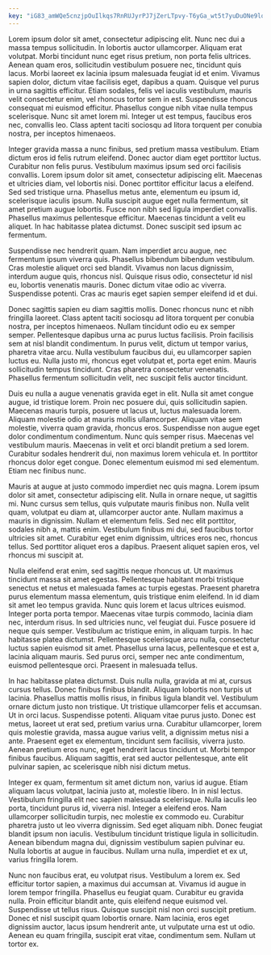 ```yaml
---
key: "iG83_amWQe5cnzjpOuIlkqs7RnRUJyrPJ7jZerLTpvy-T6yGa_wt5t7yuDuONe9lqhPI-dJQQtD2apLQ0DQfSw"
---
```


Lorem ipsum dolor sit amet, consectetur adipiscing elit. Nunc nec dui a massa tempus sollicitudin. In lobortis auctor ullamcorper. Aliquam erat volutpat. Morbi tincidunt nunc eget risus pretium, non porta felis ultrices. Aenean quam eros, sollicitudin vestibulum posuere nec, tincidunt quis lacus. Morbi laoreet ex lacinia ipsum malesuada feugiat id et enim. Vivamus sapien dolor, dictum vitae facilisis eget, dapibus a quam. Quisque vel purus in urna sagittis efficitur. Etiam sodales, felis vel iaculis vestibulum, mauris velit consectetur enim, vel rhoncus tortor sem in est. Suspendisse rhoncus consequat mi euismod efficitur. Phasellus congue nibh vitae nulla tempus scelerisque. Nunc sit amet lorem mi. Integer ut est tempus, faucibus eros nec, convallis leo. Class aptent taciti sociosqu ad litora torquent per conubia nostra, per inceptos himenaeos.

Integer gravida massa a nunc finibus, sed pretium massa vestibulum. Etiam dictum eros id felis rutrum eleifend. Donec auctor diam eget porttitor luctus. Curabitur non felis purus. Vestibulum maximus ipsum sed orci facilisis convallis. Lorem ipsum dolor sit amet, consectetur adipiscing elit. Maecenas et ultricies diam, vel lobortis nisi. Donec porttitor efficitur lacus a eleifend. Sed sed tristique urna. Phasellus metus ante, elementum eu ipsum id, scelerisque iaculis ipsum. Nulla suscipit augue eget nulla fermentum, sit amet pretium augue lobortis. Fusce non nibh sed ligula imperdiet convallis. Phasellus maximus pellentesque efficitur. Maecenas tincidunt a velit eu aliquet. In hac habitasse platea dictumst. Donec suscipit sed ipsum ac fermentum.

Suspendisse nec hendrerit quam. Nam imperdiet arcu augue, nec fermentum ipsum viverra quis. Phasellus bibendum bibendum vestibulum. Cras molestie aliquet orci sed blandit. Vivamus non lacus dignissim, interdum augue quis, rhoncus nisl. Quisque risus odio, consectetur id nisl eu, lobortis venenatis mauris. Donec dictum vitae odio ac viverra. Suspendisse potenti. Cras ac mauris eget sapien semper eleifend id et dui.

Donec sagittis sapien eu diam sagittis mollis. Donec rhoncus nunc et nibh fringilla laoreet. Class aptent taciti sociosqu ad litora torquent per conubia nostra, per inceptos himenaeos. Nullam tincidunt odio eu ex semper semper. Pellentesque dapibus urna ac purus luctus facilisis. Proin facilisis sem at nisl blandit condimentum. In purus velit, dictum ut tempor varius, pharetra vitae arcu. Nulla vestibulum faucibus dui, eu ullamcorper sapien luctus eu. Nulla justo mi, rhoncus eget volutpat et, porta eget enim. Mauris sollicitudin tempus tincidunt. Cras pharetra consectetur venenatis. Phasellus fermentum sollicitudin velit, nec suscipit felis auctor tincidunt.

Duis eu nulla a augue venenatis gravida eget in elit. Nulla sit amet congue augue, id tristique lorem. Proin nec posuere dui, quis sollicitudin sapien. Maecenas mauris turpis, posuere ut lacus ut, luctus malesuada lorem. Aliquam molestie odio at mauris mollis ullamcorper. Aliquam vitae sem molestie, viverra quam gravida, rhoncus eros. Suspendisse non augue eget dolor condimentum condimentum. Nunc quis semper risus. Maecenas vel vestibulum mauris. Maecenas in velit et orci blandit pretium a sed lorem. Curabitur sodales hendrerit dui, non maximus lorem vehicula et. In porttitor rhoncus dolor eget congue. Donec elementum euismod mi sed elementum. Etiam nec finibus nunc.

Mauris at augue at justo commodo imperdiet nec quis magna. Lorem ipsum dolor sit amet, consectetur adipiscing elit. Nulla in ornare neque, ut sagittis mi. Nunc cursus sem tellus, quis vulputate mauris finibus non. Nulla velit quam, volutpat eu diam at, ullamcorper auctor ante. Nullam maximus a mauris in dignissim. Nullam et elementum felis. Sed nec elit porttitor, sodales nibh a, mattis enim. Vestibulum finibus mi dui, sed faucibus tortor ultricies sit amet. Curabitur eget enim dignissim, ultrices eros nec, rhoncus tellus. Sed porttitor aliquet eros a dapibus. Praesent aliquet sapien eros, vel rhoncus mi suscipit at.

Nulla eleifend erat enim, sed sagittis neque rhoncus ut. Ut maximus tincidunt massa sit amet egestas. Pellentesque habitant morbi tristique senectus et netus et malesuada fames ac turpis egestas. Praesent pharetra purus elementum massa elementum, quis tristique enim eleifend. In id diam sit amet leo tempus gravida. Nunc quis lorem et lacus ultrices euismod. Integer porta porta tempor. Maecenas vitae turpis commodo, lacinia diam nec, interdum risus. In sed ultricies nunc, vel feugiat dui. Fusce posuere id neque quis semper. Vestibulum ac tristique enim, in aliquam turpis. In hac habitasse platea dictumst. Pellentesque scelerisque arcu nulla, consectetur luctus sapien euismod sit amet. Phasellus urna lacus, pellentesque et est a, lacinia aliquam mauris. Sed purus orci, semper nec ante condimentum, euismod pellentesque orci. Praesent in malesuada tellus.

In hac habitasse platea dictumst. Duis nulla nulla, gravida at mi at, cursus cursus tellus. Donec finibus finibus blandit. Aliquam lobortis non turpis ut lacinia. Phasellus mattis mollis risus, in finibus ligula blandit vel. Vestibulum ornare dictum justo non tristique. Ut tristique ullamcorper felis et accumsan. Ut in orci lacus. Suspendisse potenti. Aliquam vitae purus justo. Donec est metus, laoreet ut erat sed, pretium varius urna. Curabitur ullamcorper, lorem quis molestie gravida, massa augue varius velit, a dignissim metus nisi a ante. Praesent eget ex elementum, tincidunt sem facilisis, viverra justo. Aenean pretium eros nunc, eget hendrerit lacus tincidunt ut. Morbi tempor finibus faucibus. Aliquam sagittis, erat sed auctor pellentesque, ante elit pulvinar sapien, ac scelerisque nibh nisi dictum metus.

Integer ex quam, fermentum sit amet dictum non, varius id augue. Etiam aliquam lacus volutpat, lacinia justo at, molestie libero. In in nisl lectus. Vestibulum fringilla elit nec sapien malesuada scelerisque. Nulla iaculis leo porta, tincidunt purus id, viverra nisl. Integer a eleifend eros. Nam ullamcorper sollicitudin turpis, nec molestie ex commodo eu. Curabitur pharetra justo ut leo viverra dignissim. Sed eget aliquam nibh. Donec feugiat blandit ipsum non iaculis. Vestibulum tincidunt tristique ligula in sollicitudin. Aenean bibendum magna dui, dignissim vestibulum sapien pulvinar eu. Nulla lobortis at augue in faucibus. Nullam urna nulla, imperdiet et ex ut, varius fringilla lorem.

Nunc non faucibus erat, eu volutpat risus. Vestibulum a lorem ex. Sed efficitur tortor sapien, a maximus dui accumsan at. Vivamus id augue in lorem tempor fringilla. Phasellus eu feugiat quam. Curabitur eu gravida nulla. Proin efficitur blandit ante, quis eleifend neque euismod vel. Suspendisse ut tellus risus. Quisque suscipit nisl non orci suscipit pretium. Donec et nisl suscipit quam lobortis ornare. Nam lacinia, eros eget dignissim auctor, lacus ipsum hendrerit ante, ut vulputate urna est ut odio. Aenean eu quam fringilla, suscipit erat vitae, condimentum sem. Nullam ut tortor ex.
